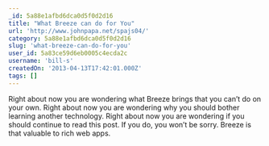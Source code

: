 ```yaml
---
_id: 5a88e1afbd6dca0d5f0d2d16
title: "What Breeze can do for You"
url: 'http://www.johnpapa.net/spajs04/'
category: 5a88e1afbd6dca0d5f0d2d16
slug: 'what-breeze-can-do-for-you'
user_id: 5a83ce59d6eb0005c4ecda2c
username: 'bill-s'
createdOn: '2013-04-13T17:42:01.000Z'
tags: []
---
```


Right about now you are wondering what Breeze brings that you can’t do on your own. Right about now you are wondering why you should bother learning another technology. Right about now you are wondering if you should continue to read this post. If you do, you won’t be sorry. Breeze is that valuable to rich web apps.
